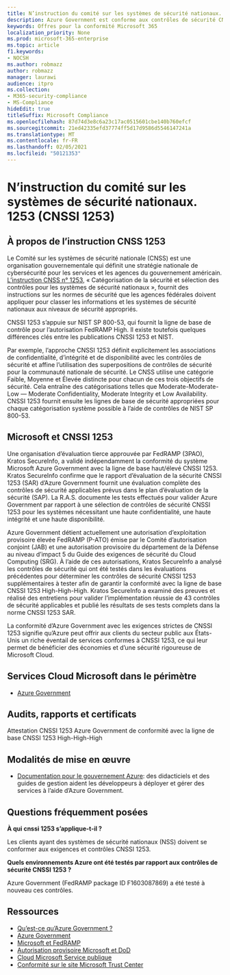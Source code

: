 ```yaml
---
title: N’instruction du comité sur les systèmes de sécurité nationaux. 1253 (CNSSI 1253)
description: Azure Government est conforme aux contrôles de sécurité CNSSI 1253 pour les systèmes du gouvernement américain nécessitant une haute confidentialité, une haute intégrité et une haute disponibilité.
keywords: Offres pour la conformité Microsoft 365
localization_priority: None
ms.prod: microsoft-365-enterprise
ms.topic: article
f1.keywords:
- NOCSH
ms.author: robmazz
author: robmazz
manager: laurawi
audience: itpro
ms.collection:
- M365-security-compliance
- MS-Compliance
hideEdit: true
titleSuffix: Microsoft Compliance
ms.openlocfilehash: 87d74d3e8c6a23c17ac0515601cbe140b760efcf
ms.sourcegitcommit: 21ed42335efd37774ff5d17d9586d5546147241a
ms.translationtype: MT
ms.contentlocale: fr-FR
ms.lasthandoff: 02/05/2021
ms.locfileid: "50121353"
---
```

# <a name="committee-on-national-security-systems-instruction-no-1253-cnssi-1253"></a>N’instruction du comité sur les systèmes de sécurité nationaux. 1253 (CNSSI 1253)

## <a name="about-cnss-instruction-1253"></a>À propos de l’instruction CNSS 1253

Le Comité sur les systèmes de sécurité nationale (CNSS) est une organisation gouvernementale qui définit une stratégie nationale de cybersécurité pour les services et les agences du gouvernement américain. [L’instruction CNSS n° 1253](https://www.dss.mil/Portals/69/documents/io/rmf/CNSSI_No1253.pdf), « Catégorisation de la sécurité et sélection des contrôles pour les systèmes de sécurité nationaux », fournit des instructions sur les normes de sécurité que les agences fédérales doivent appliquer pour classer les informations et les systèmes de sécurité nationaux aux niveaux de sécurité appropriés.  
  
CNSSI 1253 s’appuie sur NIST SP 800-53, qui fournit la ligne de base de contrôle pour l’autorisation FedRAMP High. Il existe toutefois quelques différences clés entre les publications CNSSI 1253 et NIST.  
  
Par exemple, l’approche CNSSI 1253 définit explicitement les associations de confidentialité, d’intégrité et de disponibilité avec les contrôles de sécurité et affine l’utilisation des superpositions de contrôles de sécurité pour la communauté nationale de sécurité. Le CNSS utilise une catégorie Faible, Moyenne et Élevée distincte pour chacun de ces trois objectifs de sécurité. Cela entraîne des catégorisations telles que Moderate-Moderate-Low — Moderate Confidentiality, Moderate Integrity et Low Availability. CNSSI 1253 fournit ensuite les lignes de base de sécurité appropriées pour chaque catégorisation système possible à l’aide de contrôles de NIST SP 800-53.

## <a name="microsoft-and-cnssi-1253"></a>Microsoft et CNSSI 1253

Une organisation d’évaluation tierce approuvée par FedRAMP (3PAO), Kratos SecureInfo, a validé indépendamment la conformité du système Microsoft Azure Government avec la ligne de base haut/élevé CNSSI 1253. Kratos SecureInfo confirme que le rapport d’évaluation de la sécurité CNSSI 1253 (SAR) d’Azure Government fournit une évaluation complète des contrôles de sécurité applicables prévus dans le plan d’évaluation de la sécurité (SAP). La R.A.S. documente les tests effectués pour valider Azure Government par rapport à une sélection de contrôles de sécurité CNSSI 1253 pour les systèmes nécessitant une haute confidentialité, une haute intégrité et une haute disponibilité.  
  
Azure Government détient actuellement une autorisation d’exploitation provisoire élevée FedRAMP (P-ATO) émise par le Comité d’autorisation conjoint (JAB) et une autorisation provisoire du département de la Défense au niveau d’impact 5 du Guide des exigences de sécurité du Cloud Computing (SRG). À l’aide de ces autorisations, Kratos SecureInfo a analysé les contrôles de sécurité qui ont été testés dans les évaluations précédentes pour déterminer les contrôles de sécurité CNSSI 1253 supplémentaires à tester afin de garantir la conformité avec la ligne de base CNSSI 1253 High-High-High. Kratos SecureInfo a examiné des preuves et réalisé des entretiens pour valider l’implémentation réussie de 43 contrôles de sécurité applicables et publié les résultats de ses tests complets dans la norme CNSSI 1253 SAR.  
  
La conformité d’Azure Government avec les exigences strictes de CNSSI 1253 signifie qu’Azure peut offrir aux clients du secteur public aux États-Unis un riche éventail de services conformes à CNSSI 1253, ce qui leur permet de bénéficier des économies et d’une sécurité rigoureuse de Microsoft Cloud.

## <a name="microsoft-in-scope-cloud-services"></a>Services Cloud Microsoft dans le périmètre

- [Azure Government](https://aka.ms/AzureCompliance)

## <a name="audits-reports-and-certificates"></a>Audits, rapports et certificats

Attestation CNSSI 1253 Azure Government de conformité avec la ligne de base CNSSI 1253 High-High-High

## <a name="how-to-implement"></a>Modalités de mise en œuvre

- [Documentation pour le gouvernement Azure](/azure/azure-government/): des didacticiels et des guides de gestion aident les développeurs à déployer et gérer des services à l’aide d’Azure Government.

## <a name="frequently-asked-questions"></a>Questions fréquemment posées

**À qui cnssi 1253 s’applique-t-il ?**

Les clients ayant des systèmes de sécurité nationaux (NSS) doivent se conformer aux exigences et contrôles CNSSI 1253.

**Quels environnements Azure ont été testés par rapport aux contrôles de sécurité CNSSI 1253 ?**

Azure Government (FedRAMP package ID F1603087869) a été testé à nouveau ces contrôles.

## <a name="resources"></a>Ressources

- [Qu’est-ce qu’Azure Government ?](/azure/azure-government/documentation-government-welcome)
- [Azure Government](https://aka.ms/Azure-Government)
- [Microsoft et FedRAMP](offering-fedramp.md)
- [Autorisation provisoire Microsoft et DoD](offering-DoD-DISA-L2-L4-L5.md)
- [Cloud Microsoft Service publique](https://www.microsoft.com/enterprise/government)
- [Conformité sur le site Microsoft Trust Center](https://www.microsoft.com/trust-center/compliance/compliance-overview)
